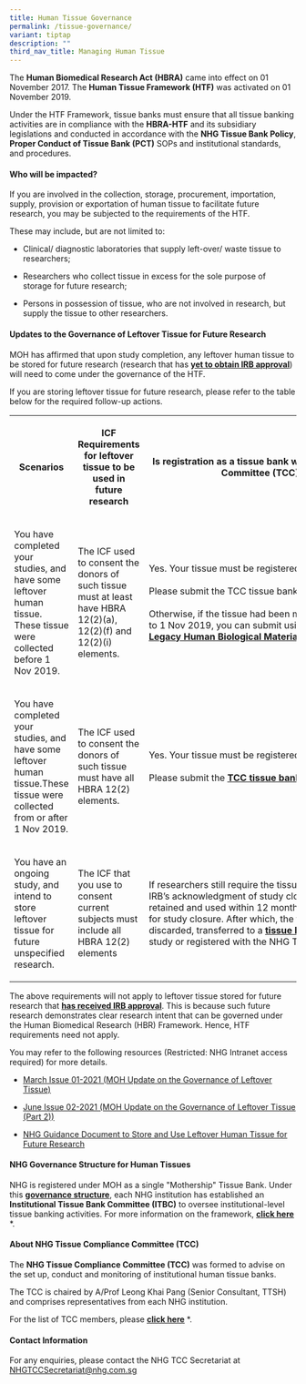 ```yaml
---
title: Human Tissue Governance
permalink: /tissue-governance/
variant: tiptap
description: ""
third_nav_title: Managing Human Tissue
---
```

<p>The <strong>Human Biomedical Research Act (HBRA)</strong> came into effect
on 01 November 2017. The <strong>Human Tissue Framework (HTF)</strong> was
activated on 01 November 2019.</p>
<p>Under the HTF Framework, tissue banks must ensure that all tissue banking
activities are in compliance with the <strong>HBRA-HTF</strong> and its subsidiary
legislations and conducted in accordance with the <strong>NHG Tissue Bank Policy</strong>, <strong>Proper Conduct of Tissue Bank (PCT)</strong> SOPs
and institutional standards, and procedures.</p>
<p></p>
<h4><strong>Who will be impacted?</strong></h4>
<p>If you are involved in the collection, storage, procurement, importation,
supply, provision or exportation of human tissue to facilitate future research,
you may be subjected to the requirements of the HTF.</p>
<p>These may include, but are not limited to:</p>
<ul data-tight="true" class="tight">
<li>
<p>Clinical/ diagnostic laboratories that supply left-over/ waste tissue
to researchers;</p>
</li>
<li>
<p>Researchers who collect tissue in excess for the sole purpose of storage
for future research;</p>
</li>
<li>
<p>Persons in possession of tissue, who are not involved in research, but
supply the tissue to other researchers.</p>
</li>
</ul>
<p></p>
<h4><strong>Updates to the Governance of Leftover Tissue for Future Research</strong></h4>
<p>MOH has affirmed that upon study completion, any leftover human tissue
to be stored for future research (research that has <strong><u>yet to obtain IRB approval</u></strong>)
will need to come under the governance of the HTF.</p>
<p>If you are storing leftover tissue for future research, please refer to
the table below for the required follow-up actions.</p>
<p></p>
<table style="minWidth: 75px">
<colgroup>
<col>
<col>
<col>
</colgroup>
<tbody>
<tr>
<th rowspan="1" colspan="1">
<p>Scenarios</p>
</th>
<th rowspan="1" colspan="1">
<p>ICF Requirements for leftover tissue to be used in future research</p>
</th>
<th rowspan="1" colspan="1">
<p>Is registration as a tissue bank with the Tissue Compliance Committee
(TCC) Required?</p>
<p></p>
</th>
</tr>
<tr>
<td rowspan="1" colspan="1">
<p>You have completed your studies, and have some leftover human tissue.
These tissue were collected before 1 Nov 2019.</p>
<p></p>
</td>
<td rowspan="1" colspan="1">
<p>The ICF used to consent the donors of such tissue must at least have HBRA
12(2)(a), 12(2)(f) and 12(2)(i) elements.</p>
</td>
<td rowspan="1" colspan="1">
<p>Yes. Your tissue must be registered with TCC.
<br>
<br>Please submit the TCC tissue bank application form.
<br>
<br>Otherwise, if the tissue had been made non-identifiable prior to 1 Nov
2019, you can submit using the <strong><a href="https://mynhg.nhg.com.sg/dept/rcu/Shared%20Library/Tissue%20Banking/NHG%20Tissue%20Review%20(1700)/Forms%20and%20Templates/1703-07%20Declaration%20of%20LHBM.docx" rel="noopener noreferrer nofollow" target="_blank"><u>Legacy&nbsp;Human&nbsp;Biological&nbsp;Materials&nbsp;Declaration&nbsp;form&nbsp;</u></a></strong>instead.</p>
<p></p>
</td>
</tr>
<tr>
<td rowspan="1" colspan="1">
<p>You have completed your studies, and have some leftover human tissue.These
tissue were collected from or after 1 Nov 2019.</p>
<p></p>
</td>
<td rowspan="1" colspan="1">
<p>The ICF used to consent the donors of such tissue must have all HBRA 12(2)
elements.</p>
</td>
<td rowspan="1" colspan="1">
<p>Yes. Your tissue must be registered with TCC.
<br>
<br>Please submit the <strong><a href="https://mynhg.nhg.com.sg/dept/rcu/Shared%20Library/Tissue%20Banking/NHG%20Tissue%20Review%20(1700)/Forms%20and%20Templates/1703-01%20NHG%20Tissue%20Bank%20Application%20Form.docx?Web=1" rel="noopener noreferrer nofollow" target="_blank"><u>TCC tissue bank application form</u></a></strong>.</p>
<p></p>
</td>
</tr>
<tr>
<td rowspan="1" colspan="1">
<p>You have an ongoing study, and intend to store leftover tissue for future
unspecified research.</p>
<p></p>
</td>
<td rowspan="1" colspan="1">
<p>The ICF that you use to consent current subjects must include all HBRA
12(2) elements</p>
</td>
<td rowspan="1" colspan="1">
<p>If researchers still require the tissues for analysis, even after IRB’s
acknowledgment of study closure, such tissues could be retained and used
within 12 months of IRB acknowledgment for study closure. After which,
the tissues should be discarded, transferred to a <strong><a href="https://mynhg.nhg.com.sg/dept/rcu/Shared%20Library/Tissue%20Banking/NHG%20Tissue%20Review%20(1700)/Forms%20and%20Templates/1703-01%20NHG%20Tissue%20Bank%20Application%20Form.docx?Web=1" rel="noopener noreferrer nofollow" target="_blank"><u>tissue bank</u></a></strong> or
an IRB approved study or registered with the NHG TCC.</p>
<p></p>
</td>
</tr>
</tbody>
</table>
<p></p>
<p>The above requirements will not apply to leftover tissue stored for future
research that <strong><u>has received IRB approval</u></strong>. This is
because such future research demonstrates clear research intent that can
be governed under the Human Biomedical Research (HBR) Framework. Hence,
HTF requirements need not apply.</p>
<p>You may refer to the following resources (Restricted: NHG Intranet access
required) for more details.</p>
<ul data-tight="true" class="tight">
<li>
<p><a href="https://mynhg.nhg.com.sg/dept/rcu/Shared%20Library/Tissue%20Banking/Tissue%20Compliance%20Circulars/16.%20TCC%20March%20Issue_01-2021_Final_03Mar2021.pdf" rel="noopener noreferrer nofollow" target="_blank"><u>March Issue 01-2021 (MOH Update on the Governance of Leftover Tissue)</u></a>
</p>
</li>
<li>
<p><a href="https://mynhg.nhg.com.sg/dept/rcu/Shared%20Library/Tissue%20Banking/Tissue%20Compliance%20Circulars/17.%20TCC%20Issue%202-2021_Final_07Jun2021.pdf" rel="noopener noreferrer nofollow" target="_blank"><u>June Issue 02-2021 (MOH Update on the Governance of Leftover Tissue (Part 2))</u></a>
</p>
</li>
<li>
<p><a href="https://www.research.nhg.com.sg/wps/wcm/connect/cb5a007d-b536-499a-8a07-16863bcff795/1506-05+Guidance+To+Store+And+Use+Leftover+Human+Tissue+for+Future+Research.pdf?MOD=AJPERES&amp;CVID=nJSY8Fi&amp;CVID=nJSY8Fi&amp;CVID=nJSY8Fi&amp;CVID=nJSY8Fi&amp;CVID=nJSY8Fi&amp;CVID=nJSY8Fi&amp;CVID=nJSY8Fi&amp;CVID=nJSY8Fi&amp;CVID=nJSY8Fi&amp;CVID=nJSY8Fi&amp;CVID=nJSY8Fi&amp;CVID=nJSY8Fi&amp;CVID=nJSY8Fi&amp;CVID=nJSY8Fi&amp;CVID=nJSY8Fi&amp;CVID=nJSY8Fi&amp;CVID=nJSY8Fi&amp;CVID=nJSY8Fi&amp;CVID=nJSY8Fi&amp;CVID=nJSY8Fi&amp;CVID=nJSY8Fi" rel="noopener noreferrer nofollow" target="_blank"><u>NHG Guidance Document to Store and Use Leftover Human Tissue for Future Research</u></a>
</p>
</li>
</ul>
<p></p>
<h4><strong>NHG Governance Structure for Human Tissues</strong></h4>
<p>NHG is registered under MOH as a single "Mothership" Tissue Bank. Under
this <strong><u>governance structure</u></strong>, each NHG institution
has established an<strong> Institutional Tissue Bank Committee (ITBC)</strong> to
oversee institutional-level tissue banking activities. For more information
on the framework, <strong><a href="https://www.research.nhg.com.sg/wps/wcm/connect/6acf4ce9-47ac-4be3-bf8d-2a41ed245d1d/NHG+Tissue+Banks+Management+Framework.pdf?MOD=AJPERES&amp;CVID=nfsgbwH&amp;CVID=nfsgbwH&amp;CVID=nfsgbwH&amp;CVID=nfsgbwH&amp;CVID=nfsgbwH&amp;CVID=nfsgbwH&amp;CVID=nfsgbwH&amp;CVID=nfsgbwH&amp;CVID=nfsgbwH&amp;CVID=nfsgbwH&amp;CVID=nfsgbwH&amp;CVID=nfsgbwH&amp;CVID=nfsgbwH&amp;CVID=nfsgbwH&amp;CVID=nfsgbwH&amp;CVID=nfsgbwH&amp;CVID=nfsgbwH&amp;CVID=nfsgbwH&amp;CVID=nfsgbwH&amp;CVID=nfsgbwH&amp;CVID=nfsgbwH&amp;CVID=nfsgbwH&amp;CVID=nfsgbwH&amp;CVID=nfsgbwH&amp;CVID=nfsgbwH&amp;CVID=nfsgbwH&amp;CVID=nfsgbwH&amp;CVID=nfsgbwH&amp;CVID=nfsgbwH&amp;CVID=nfsgbwH&amp;CVID=nfsgbwH&amp;CVID=nfsgbwH&amp;CVID=nfsgbwH&amp;CVID=nfsgbwH&amp;CVID=nfsgbwH" rel="noopener noreferrer nofollow" target="_blank"><u>click here</u></a></strong> *.</p>
<p></p>
<h4><strong>About NHG Tissue Compliance Committee (TCC)</strong></h4>
<p>The <strong>NHG Tissue Compliance Committee (TCC)</strong>&nbsp;was formed
to advise on the set up, conduct and monitoring of institutional human
tissue banks.</p>
<p>The TCC is chaired by A/Prof Leong Khai Pang (Senior Consultant, TTSH)
and comprises representatives from each NHG institution.</p>
<p>For the list of TCC members, please <strong><a href="https://mynhg.nhg.com.sg/dept/rcu/Shared%20Library/Tissue%20Banking/NHG%20Tissue%20Compliance%20Committee%20(TCC)%20%E2%80%93%20List%20of%20Members.pdf" rel="noopener noreferrer nofollow" target="_blank"><u>click here</u></a></strong> *.</p>
<p></p>
<h4><strong>Contact Information</strong></h4>
<p>For any enquiries, please contact the NHG TCC Secretariat at <a href="mailto:NHGTCCSecretariat@nhg.com.sg" rel="noopener noreferrer nofollow" target="_blank">NHGTCCSecretariat@nhg.com.sg</a>
</p>
<p></p>
<p></p>
<p></p>
<p></p>
<p></p>
<p></p>
<p></p>